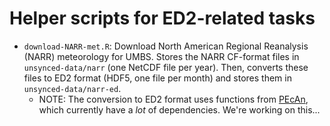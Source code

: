 # Helper scripts for ED2-related tasks

- `download-NARR-met.R`: Download North American Regional Reanalysis (NARR) meteorology for UMBS. Stores the NARR CF-format files in `unsynced-data/narr` (one NetCDF file per year). Then, converts these files to ED2 format (HDF5, one file per month) and stores them in `unsynced-data/narr-ed`.
    - NOTE: The conversion to ED2 format uses functions from [PEcAn](https://github.com/pecanproject/pecan), which currently have a _lot_ of dependencies. We're working on this...

